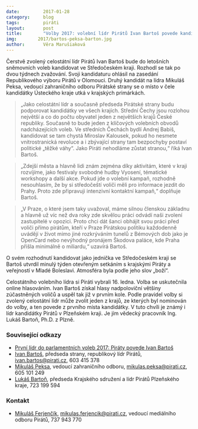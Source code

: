 ```yaml
---
date:         2017-01-28
category:     blog
tags:         piráti
layout:       post
title:        "Volby 2017: volební lídr Pirátů Ivan Bartoš povede kandidátku ve Středočeském kraji." 
img:        2017/bartos-peksa-barton.jpg
author:       Věra Marušiaková
---
```


Čerstvě zvolený celostátní lídr Pirátů Ivan Bartoš bude do letošních sněmovních voleb kandidovat ve Středočeském kraji. Rozhodl se tak po dvou týdnech zvažování. Svoji kandidaturu ohlásil na zasedání Republikového výboru Pirátů v Olomouci. Druhý kandidát na lídra Mikuláš Peksa, vedoucí zahraničního odboru Pirátské strany se o místo v čele kandidátky Ústeckého kraje utká v krajských primárkách.

> „Jako celostátní lídr a současně předseda Pirátské strany budu podporovat kandidátky ve všech krajích. Střední Čechy jsou rozlohou největší a co do počtu obyvatel jeden z největších krajů České republiky. Současně to bude jeden z klíčových volebních obvodů nadcházejících voleb. Ve středních Čechách bydlí Andrej Babiš, kandidovat se tam chystá Miroslav Kalousek, pokud ho nesmete vnitrostranická revoluce a i zbývající strany tam bezpochyby postaví politické „těžké váhy“. Jako Piráti nehodláme zůstat stranou,“ říká Ivan Bartoš.

> „Zdejší města a hlavně lidi znám zejména díky aktivitám, které v kraji rozvíjíme, jako festivaly svobodné hudby Vyosení, tématické workshopy a další akce. Pokud jde o volební kampaň, rozhodně nesouhlasím, že by si středočeští voliči měli pro informace jezdit do Prahy. Proto zde připravuji intenzivní kontaktní kampaň,“ doplňuje Bartoš.

> „V Praze, o které jsem taky uvažoval, máme silnou členskou základnu a hlavně už víc než dva roky zde skvělou práci odvádí naši zvolení zastupitelé v opozici. Proto chci dát šanci obhájit svou práci před voliči přímo pirátům, kteří v Praze Pirátskou politiku každodenně uvádějí v život mimo jiné rozkrýváním tunelů z Bémových dob jako je OpenCard nebo nevýhodný pronájem Škodova paláce, kde Praha přišla minimálně o miliardu,“ uzavírá Bartoš.

O svém rozhodnutí kandidovat jako jednička ve Středočeském kraji se Bartoš utvrdil minulý týden otevřeným setkáním s krajskými Piráty a veřejností v Mladé Boleslavi. Atmosféra byla podle jeho slov „boží“.

Celostátního volebního lídra si Piráti vybrali 16. ledna. Volba se uskutečnila online hlasováním. Ivan Bartoš získal hlasy nadpoloviční většiny zúčastněných voličů a uspěl tak již v prvním kole. Podle pravidel volby si zvolený celostátní lídr může zvolit jeden z krajů, ze kterých byl nominován do volby, a ten povede z prvního místa kandidátky. V tuto chvíli je známý i lídr kandidátky Pirátů v Plzeňském kraji. Je jím vědecký pracovník Ing. Lukáš Bartoň, Ph.D. z Plzně.

### Související odkazy

* [První lídr do parlamentních voleb 2017: Piráty povede Ivan Bartoš](https://www.pirati.cz/tiskove-zpravy/prvni_lidr_do_parlamentnich_voleb_2017_piraty_povede_ivan_bartos)
* [Ivan Bartoš](https://www.pirati.cz/lide/Ivan_Bartos), předseda strany, republikový lídr Pirátů, ivan.bartos@pirati.cz, 603 415 378
* [Mikuláš Peksa](https://www.pirati.cz/lide/mikulas_peksa), vedoucí zahraničního odboru, mikulas.peksa@pirati.cz, 605 101 249
* [Lukáš Bartoň](https://www.pirati.cz/lide/lukas_barton), předseda Krajského sdružení a lídr Pirátů Plzeňského kraje, 723 199 594

### Kontakt

* [Mikuláš Ferjenčík](https://www.pirati.cz/lide/mikulas_ferjencik), [mikulas.ferjencik@pirati.cz](mailto:mikulas.ferjencik@pirati.cz), vedoucí mediálního odboru Pirátů, 737 943 770
